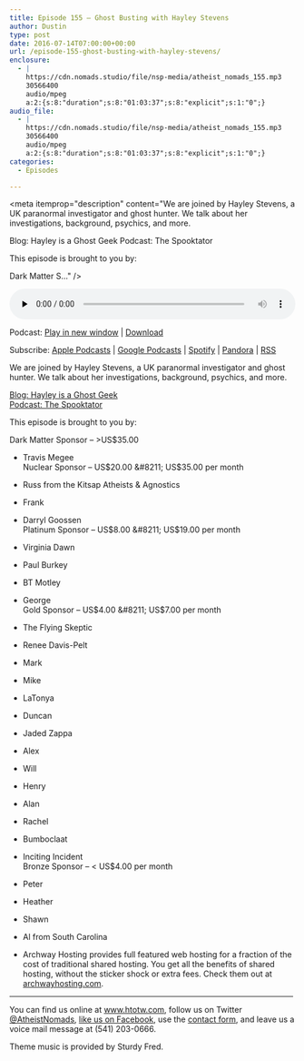 ```yaml
---
title: ﻿Episode 155 – Ghost Busting with Hayley Stevens
author: Dustin
type: post
date: 2016-07-14T07:00:00+00:00
url: /﻿episode-155-ghost-busting-with-hayley-stevens/
enclosure:
  - |
    https://cdn.nomads.studio/file/nsp-media/atheist_nomads_155.mp3
    30566400
    audio/mpeg
    a:2:{s:8:"duration";s:8:"01:03:37";s:8:"explicit";s:1:"0";}
audio_file:
  - |
    https://cdn.nomads.studio/file/nsp-media/atheist_nomads_155.mp3
    30566400
    audio/mpeg
    a:2:{s:8:"duration";s:8:"01:03:37";s:8:"explicit";s:1:"0";}
categories:
  - Episodes

---
```

<div itemscope itemtype="http://schema.org/AudioObject">
  <meta itemprop="name" content="﻿Episode 155 &#8211; Ghost Busting with Hayley Stevens" />
  
  <meta itemprop="uploadDate" content="2016-07-14T01:00:00-06:00" />
  
  <meta itemprop="encodingFormat" content="audio/mpeg" />
  
  <meta itemprop="duration" content="PT1H03M37S" />
  
  <meta itemprop="description" content="We are joined by Hayley Stevens, a UK paranormal investigator and ghost hunter. We talk about her investigations, background, psychics, and more.

Blog: Hayley is a Ghost Geek
Podcast: The Spooktator

This episode is brought to you by:

Dark Matter S..." />
  
  <meta itemprop="contentUrl" content="https://dts.podtrac.com/redirect.mp3/cdn.nomads.studio/file/nsp-media/atheist_nomads_155.mp3" />
  
  <meta itemprop="contentSize" content="29.2" />
  </p> 
  
  <div class="powerpress_player" id="powerpress_player_8414">
    <audio class="wp-audio-shortcode" id="audio-5076-158" preload="none" style="width: 100%;" controls="controls"><source type="audio/mpeg" src="https://dts.podtrac.com/redirect.mp3/cdn.nomads.studio/file/nsp-media/atheist_nomads_155.mp3?_=158" /><a href="https://dts.podtrac.com/redirect.mp3/cdn.nomads.studio/file/nsp-media/atheist_nomads_155.mp3">https://dts.podtrac.com/redirect.mp3/cdn.nomads.studio/file/nsp-media/atheist_nomads_155.mp3</a></audio>
  </div>
</div>

<p class="powerpress_links powerpress_links_mp3">
  Podcast: <a href="https://dts.podtrac.com/redirect.mp3/cdn.nomads.studio/file/nsp-media/atheist_nomads_155.mp3" class="powerpress_link_pinw" target="_blank" title="Play in new window" onclick="return powerpress_pinw('https://htotw.com/?powerpress_pinw=5076-podcast');" rel="nofollow">Play in new window</a> | <a href="https://dts.podtrac.com/redirect.mp3/cdn.nomads.studio/file/nsp-media/atheist_nomads_155.mp3" class="powerpress_link_d" title="Download" rel="nofollow" download="atheist_nomads_155.mp3">Download</a>
</p>

<p class="powerpress_links powerpress_subscribe_links">
  Subscribe: <a href="https://podcasts.apple.com/us/podcast/humanists-take-on-the-world/id530050098?mt=2&ls=1" class="powerpress_link_subscribe powerpress_link_subscribe_itunes" target="_blank" title="Subscribe on Apple Podcasts" rel="nofollow">Apple Podcasts</a> | <a href="https://www.google.com/podcasts?feed=aHR0cDovL2F0aGVpc3Rub21hZHMubGlic3luLmNvbS9yc3M%3D" class="powerpress_link_subscribe powerpress_link_subscribe_googleplay" target="_blank" title="Subscribe on Google Podcasts" rel="nofollow">Google Podcasts</a> | <a href="https://open.spotify.com/show/3LzK2xZGike6Tc1GEMtMbr?si=LieN9SNuTpq96smuaUsH8A" class="powerpress_link_subscribe powerpress_link_subscribe_spotify" target="_blank" title="Subscribe on Spotify" rel="nofollow">Spotify</a> | <a href="https://www.pandora.com/podcast/atheist-nomads/PC:10122?corr=62071012&part=ug" class="powerpress_link_subscribe powerpress_link_subscribe_pandora" target="_blank" title="Subscribe on Pandora" rel="nofollow">Pandora</a> | <a href="https://htotw.com/feed/podcast/" class="powerpress_link_subscribe powerpress_link_subscribe_rss" target="_blank" title="Subscribe via RSS" rel="nofollow">RSS</a>
</p>

We are joined by Hayley Stevens, a UK paranormal investigator and ghost hunter. We talk about her investigations, background, psychics, and more.

<a href="http://hayleyisaghost.co.uk/" target="_blank" rel="noopener">Blog: Hayley is a Ghost Geek</a>  
<a href="http://www.spooktator.co.uk/" target="_blank" rel="noopener">Podcast: The Spooktator</a>

This episode is brought to you by:

Dark Matter Sponsor &#8211; >US$35.00  
* Travis Megee  
Nuclear Sponsor &#8211; US$20.00 &#8211; US$35.00 per month  
* Russ from the Kitsap Atheists & Agnostics  
* Frank  
* Darryl Goossen  
Platinum Sponsor &#8211; US$8.00 &#8211; US$19.00 per month  
* Virginia Dawn  
* Paul Burkey  
* BT Motley  
* George  
Gold Sponsor &#8211; US$4.00 &#8211; US$7.00 per month  
* The Flying Skeptic  
* Renee Davis-Pelt  
* Mark  
* Mike  
* LaTonya  
* Duncan  
* Jaded Zappa  
* Alex  
* Will  
* Henry  
* Alan  
* Rachel  
* Bumboclaat  
* Inciting Incident  
Bronze Sponsor &#8211; < US$4.00 per month  
* Peter  
* Heather  
* Shawn  
* Al from South Carolina

* Archway Hosting provides full featured web hosting for a fraction of the cost of traditional shared hosting. You get all the benefits of shared hosting, without the sticker shock or extra fees. Check them out at <a href="http://archwayhosting.com/" target="_blank" rel="noopener">archwayhosting.com</a>.

<hr width="500" />

You can find us online at <a href="https://www.htotw.com/" target="_blank" rel="noopener">www.htotw.com</a>, follow us on Twitter <a href="https://htotw.com/twitter" target="_blank" rel="noopener">@AtheistNomads</a>, <a href="https://htotw.com/facebook" target="_blank" rel="noopener">like us on Facebook</a>, use the [contact form](https://htotw.com/contact), and leave us a voice mail message at (541) 203-0666.

Theme music is provided by Sturdy Fred.